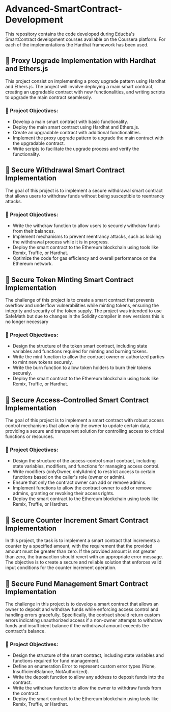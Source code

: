 # Advanced-SmartContract-Development

This repository contains the code developed during Educba's SmartContract development courses available on the Coursera platform. For each of the implementations the Hardhat framework has been used.

## 📄 Proxy Upgrade Implementation with Hardhat and Ethers.js

This project consist on implementing a proxy upgrade pattern using Hardhat and Ethers.js. The project will involve deploying a main smart contract, creating an upgradable contract with new functionalities, and writing scripts to upgrade the main contract seamlessly.


### 📌 Project Objectives:

- Develop a main smart contract with basic functionality.
- Deploy the main smart contract using Hardhat and Ethers.js.
- Create an upgradable contract with additional functionalities.
- Implement the proxy upgrade pattern to upgrade the main contract with the upgradable contract.
- Write scripts to facilitate the upgrade process and verify the functionality.


## 📄 Secure Withdrawal Smart Contract Implementation

The goal of this project is to implement a secure withdrawal smart contract that allows users to withdraw funds without being susceptible to reentrancy attacks.

### 📌 Project Objectives:

- Write the withdraw function to allow users to securely withdraw funds from their balances.
- Implement mechanisms to prevent reentrancy attacks, such as locking the withdrawal process while it is in progress.
- Deploy the smart contract to the Ethereum blockchain using tools like Remix, Truffle, or Hardhat.
- Optimize the code for gas efficiency and overall performance on the Ethereum network.

## 📄 Secure Token Minting Smart Contract Implementation

The challenge of this project is to create a smart contract that prevents overflow and underflow vulnerabilities while minting tokens, ensuring the integrity and security of the token supply.
The project was intended to use SafeMath but due to changes in the Solidity compiler in new versions this is no longer necessary

### 📌 Project Objectives:

- Design the structure of the token smart contract, including state variables and functions required for minting and burning tokens.
- Write the mint function to allow the contract owner or authorized parties to mint new tokens securely.
- Write the burn function to allow token holders to burn their tokens securely.
- Deploy the smart contract to the Ethereum blockchain using tools like Remix, Truffle, or Hardhat.

## 📄 Secure Access-Controlled Smart Contract Implementation

The goal of this project is to implement a smart contract with robust access control mechanisms that allow only the owner to update certain data, providing a secure and transparent solution for controlling access to critical functions or resources.

### 📌 Project Objectives:

- Design the structure of the access-control smart contract, including state variables, modifiers, and functions for managing access control.
- Write modifiers (onlyOwner, onlyAdmin) to restrict access to certain functions based on the caller's role (owner or admin).
- Ensure that only the contract owner can add or remove admins.
- Implement functions to allow the contract owner to add or remove admins, granting or revoking their access rights.
- Deploy the smart contract to the Ethereum blockchain using tools like Remix, Truffle, or Hardhat.

## 📄 Secure Counter Increment Smart Contract Implementation

In this project, the task is to implement a smart contract that increments a counter by a specified amount, with the requirement that the provided amount must be greater than zero. If the provided amount is not greater than zero, the transaction should revert with an appropriate error message. The objective is to create a secure and reliable solution that enforces valid input conditions for the counter increment operation.


## 📄 Secure Fund Management Smart Contract Implementation

The challenge in this project is to develop a smart contract that allows an owner to deposit and withdraw funds while enforcing access control and handling errors gracefully. Specifically, the contract should return custom errors indicating unauthorized access if a non-owner attempts to withdraw funds and insufficient balance if the withdrawal amount exceeds the contract's balance.

### 📌 Project Objectives:

- Design the structure of the smart contract, including state variables and functions required for fund management.
- Define an enumeration Error to represent custom error types (None, InsufficientBalance, NotAuthorized).
- Write the deposit function to allow any address to deposit funds into the contract.
- Write the withdraw function to allow the owner to withdraw funds from the contract.
- Deploy the smart contract to the Ethereum blockchain using tools like Remix, Truffle, or Hardhat.


